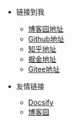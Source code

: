 * 链接到我
    * [博客园地址](https://www.cnblogs.com/Can-daydayup/)
    * [Github地址](https://github.com/YSGStudyHards)
    * [知乎地址](https://www.zhihu.com/people/ysgdaydayup)
    * [掘金地址](https://juejin.cn/user/2770425031690333/posts)
    * [Gitee地址](https://gitee.com/ysgdaydayup)


* 友情链接
    * [Docsify](https://docsify.js.org/#/)
    * [博客园](https://www.cnblogs.com/)